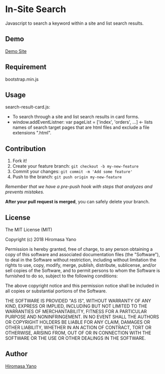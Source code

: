 In-Site Search
====
Javascript to search a keyword within a site and list search results.

## Demo
[Demo Site](https://insitesearch.herokuapp.com/index.html)

## Requirement
bootstrap.min.js

## Usage
search-result-card.js:
* To search through a site and list search results in card forms.
* window.addEventListner:
 var pageList = ['index', 'orders', ...] <- lists names of search target pages that are html files and exclude a file extensions ".html". 

## Contribution

1. Fork it!
2. Create your feature branch: `git checkout -b my-new-feature`
3. Commit your changes: `git commit -m 'Add some feature'`
4. Push to the branch: `git push origin my-new-feature`

*Remember that we have a pre-push hook with steps that analyzes and prevents mistakes.*

**After your pull request is merged**, you can safely delete your branch.

## License

The MIT License (MIT)

Copyright (c) 2018 Hiromasa Yano

Permission is hereby granted, free of charge, to any person obtaining a copy
of this software and associated documentation files (the "Software"), to deal
in the Software without restriction, including without limitation the rights
to use, copy, modify, merge, publish, distribute, sublicense, and/or sell
copies of the Software, and to permit persons to whom the Software is
furnished to do so, subject to the following conditions:

The above copyright notice and this permission notice shall be included in all
copies or substantial portions of the Software.

THE SOFTWARE IS PROVIDED "AS IS", WITHOUT WARRANTY OF ANY KIND, EXPRESS OR
IMPLIED, INCLUDING BUT NOT LIMITED TO THE WARRANTIES OF MERCHANTABILITY,
FITNESS FOR A PARTICULAR PURPOSE AND NONINFRINGEMENT. IN NO EVENT SHALL THE
AUTHORS OR COPYRIGHT HOLDERS BE LIABLE FOR ANY CLAIM, DAMAGES OR OTHER
LIABILITY, WHETHER IN AN ACTION OF CONTRACT, TORT OR OTHERWISE, ARISING FROM,
OUT OF OR IN CONNECTION WITH THE SOFTWARE OR THE USE OR OTHER DEALINGS IN THE
SOFTWARE.

## Author

[Hiromasa Yano](https://github.com/yappynoppy)
